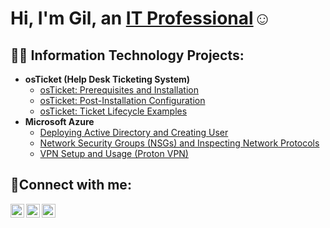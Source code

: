<h1>Hi, I'm Gil, an <a href="www.linkedin.com/in/gilbertosegura07">IT Professional</a>☺</h1>

<h2>👨‍💻 Information Technology Projects:</h2>

- <b>osTicket (Help Desk Ticketing System)</b>
  - [osTicket: Prerequisites and Installation](https://github.com/Gsegura95/osticket-prereqs/tree/main)
  - [osTicket: Post-Installation Configuration](https://github.com/Gsegura95/post-install-config)
  - [osTicket: Ticket Lifecycle Examples](https://github.com/Gsegura95/ticket-lifecycle)
- <b>Microsoft Azure</b>
  - [Deploying Active Directory and Creating User](https://github.com/Gsegura95/Active-Directory-User)
  - [Network Security Groups (NSGs) and Inspecting Network Protocols](https://github.com/Gsegura95/azure-network)
  - [VPN Setup and Usage (Proton VPN)](https://github.com/Gsegura95/VPN)

<h2>🤳Connect with me:</h2>

[<img align="left" alt="Josh | Twitter" width="22px" src="https://cdn.jsdelivr.net/npm/simple-icons@v3/icons/twitter.svg" />][twitter]
[<img align="left" alt="Josh | LinkedIn" width="22px" src="https://cdn.jsdelivr.net/npm/simple-icons@v3/icons/linkedin.svg" />][linkedin]
[<img align="left" alt="Josh | Instagram" width="22px" src="https://cdn.jsdelivr.net/npm/simple-icons@v3/icons/instagram.svg" />][instagram]

[twitter]: none
[instagram]: https://www.instagram.com/meyo.23/
[linkedin]: www.linkedin.com/in/gilbertosegura07





